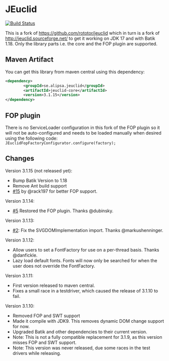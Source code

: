JEuclid
=========

[![Build Status](https://api.travis-ci.org/rototor/jeuclid.svg?branch=master)](https://travis-ci.org/rototor/jeuclid)

This is a fork of https://github.com/rototor/jeuclid which in turn is a fork of http://jeuclid.sourceforge.net/ 
to get it working on JDK 17 and with Batik 1.18. 
Only the library parts i.e. the core and the FOP plugin are supported.

## Maven Artifact
You can get this library from maven central using this dependency:

```xml
<dependency>
        <groupId>se.alipsa.jeuclid</groupId>
        <artifactId>jeuclid-core</artifactId>
        <version>3.1.15</version>
</dependency>
```
## FOP plugin

There is no ServiceLoader configuration in this fork of the FOP plugin so it will not be auto-configured
and needs to be loaded manually when desired using the following code: `JEuclidFopFactoryConfigurator.configure(factory);`

## Changes

Version 3.1.15 (not released yet):
 - Bump Batik Version to 1.18
 - Remove Ant build support
 - [#15](https://github.com/rototor/jeuclid/pull/15) by @rack197 for better FOP support.

Version 3.1.14:
 - [#5](https://github.com/rototor/jeuclid/pull/5) Restored the FOP plugin. Thanks @dubinsky.

Version 3.1.13:
 - [#2](https://github.com/rototor/jeuclid/pull/2):  Fix the SVGDOMImplementation import. Thanks @markushenninger.

Version 3.1.12:
 - Allow users to set a FontFactory for use on a per-thread basis. Thanks @danfickle.
 - Lazy load default fonts. Fonts will now only be searched for when the user does not override the FontFactory.

Version 3.1.11: 
 - First version released to maven central.
 - Fixes a small race in a testdriver, which caused the release of 3.1.10 to fail.
 
Version 3.1.10:
 - Removed FOP and SWT support
 - Made it compile with JDK9. This removes dynamic DOM change support for now.
 - Upgraded Batik and other dependencies to their current version.
 - Note: This is not a fully compatible replacement for 3.1.9, as this version
	misses FOP and SWT support.
 - Note: This version was never released, due some races in the test 
 drivers while releasing.
